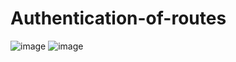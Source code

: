 # Authentication-of-routes
![image](https://user-images.githubusercontent.com/76916192/212118304-8d1641a2-f917-41bc-ae2b-bd589d394294.png)
![image](https://user-images.githubusercontent.com/76916192/212163041-b4361242-3edb-4d99-90e7-a18de45b8b81.png)
